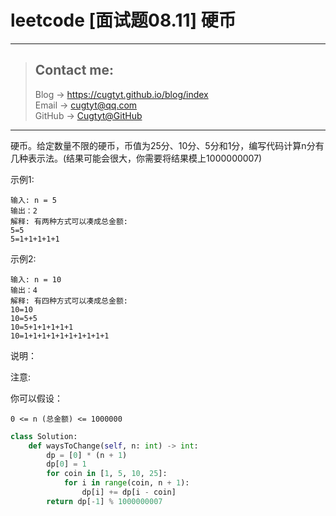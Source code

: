 # leetcode [面试题08.11] 硬币

---
> ## Contact me:
> Blog -> <https://cugtyt.github.io/blog/index>  
> Email -> <cugtyt@qq.com>  
> GitHub -> [Cugtyt@GitHub](https://github.com/Cugtyt)

---

硬币。给定数量不限的硬币，币值为25分、10分、5分和1分，编写代码计算n分有几种表示法。(结果可能会很大，你需要将结果模上1000000007)

示例1:

```
输入: n = 5
输出：2
解释: 有两种方式可以凑成总金额:
5=5
5=1+1+1+1+1
```

示例2:

```
输入: n = 10
输出：4
解释: 有四种方式可以凑成总金额:
10=10
10=5+5
10=5+1+1+1+1+1
10=1+1+1+1+1+1+1+1+1+1
```

说明：

注意:

你可以假设：
```
0 <= n (总金额) <= 1000000
```

``` python
class Solution:
    def waysToChange(self, n: int) -> int:
        dp = [0] * (n + 1)
        dp[0] = 1
        for coin in [1, 5, 10, 25]:
            for i in range(coin, n + 1):
                dp[i] += dp[i - coin]
        return dp[-1] % 1000000007
```